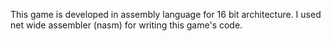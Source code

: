 This game is developed in assembly language for 16 bit architecture. I used net wide assembler (nasm) for writing this game's code.
